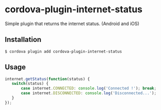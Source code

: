# cordova-plugin-internet-status

Simple plugin that returns the internet status. (Android and iOS)

## Installation

    $ cordova plugin add cordova-plugin-internet-status
    
## Usage

```js
internet.getStatus(function(status) {
   switch(status) {
       case internet.CONNECTED: console.log('Connected !'); break;
       case internet.DISCONNECTED: console.log('Disconnected...');
   }
});
```
